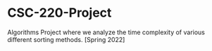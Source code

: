 # CSC-220-Project

Algorithms Project where we analyze the time complexity of various different sorting methods. [Spring 2022]
